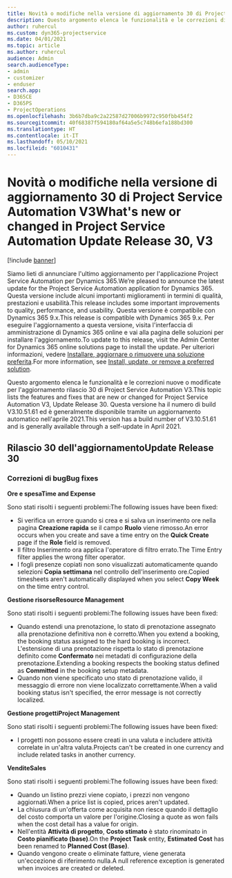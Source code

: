 ```yaml
---
title: Novità o modifiche nella versione di aggiornamento 30 di Project Service Automation V3
description: Questo argomento elenca le funzionalità e le correzioni disponibili nella versione di aggiornamento 30 di Project Service Automation V3.
author: ruhercul
ms.custom: dyn365-projectservice
ms.date: 04/01/2021
ms.topic: article
ms.author: ruhercul
audience: Admin
search.audienceType:
- admin
- customizer
- enduser
search.app:
- D365CE
- D365PS
- ProjectOperations
ms.openlocfilehash: 3b6b7dba9c2a22587d27006b9972c950fbb454f2
ms.sourcegitcommit: 40f68387f594180af64a5e5c748b6efa188bd300
ms.translationtype: HT
ms.contentlocale: it-IT
ms.lasthandoff: 05/10/2021
ms.locfileid: "6010431"
---
```

# <a name="whats-new-or-changed-in-project-service-automation-update-release-30-v3"></a><span data-ttu-id="39b31-103">Novità o modifiche nella versione di aggiornamento 30 di Project Service Automation V3</span><span class="sxs-lookup"><span data-stu-id="39b31-103">What's new or changed in Project Service Automation Update Release 30, V3</span></span>

[!include [banner](../includes/psa-now-project-operations.md)]

<span data-ttu-id="39b31-104">Siamo lieti di annunciare l'ultimo aggiornamento per l'applicazione Project Service Automation per Dynamics 365.</span><span class="sxs-lookup"><span data-stu-id="39b31-104">We’re pleased to announce the latest update for the Project Service Automation application for Dynamics 365.</span></span> <span data-ttu-id="39b31-105">Questa versione include alcuni importanti miglioramenti in termini di qualità, prestazioni e usabilità.</span><span class="sxs-lookup"><span data-stu-id="39b31-105">This release includes some important improvements to quality, performance, and usability.</span></span> <span data-ttu-id="39b31-106">Questa versione è compatibile con Dynamics 365 9.x.</span><span class="sxs-lookup"><span data-stu-id="39b31-106">This release is compatible with Dynamics 365 9.x.</span></span> <span data-ttu-id="39b31-107">Per eseguire l'aggiornamento a questa versione, visita l'interfaccia di amministrazione di Dynamics 365 online e vai alla pagina delle soluzioni per installare l'aggiornamento.</span><span class="sxs-lookup"><span data-stu-id="39b31-107">To update to this release, visit the Admin Center for Dynamics 365 online solutions page to install the update.</span></span> <span data-ttu-id="39b31-108">Per ulteriori informazioni, vedere [Installare, aggiornare o rimuovere una soluzione preferita](/power-platform/admin/install-remove-preferred-solution.md).</span><span class="sxs-lookup"><span data-stu-id="39b31-108">For more information, see [Install, update, or remove a preferred solution](/power-platform/admin/install-remove-preferred-solution.md).</span></span>

<span data-ttu-id="39b31-109">Questo argomento elenca le funzionalità e le correzioni nuove o modificate per l'aggiornamento rilascio 30 di Project Service Automation V3.</span><span class="sxs-lookup"><span data-stu-id="39b31-109">This topic lists the features and fixes that are new or changed for Project Service Automation V3, Update Release 30.</span></span> <span data-ttu-id="39b31-110">Questa versione ha il numero di build V3.10.51.61 ed è generalmente disponibile tramite un aggiornamento automatico nell'aprile 2021.</span><span class="sxs-lookup"><span data-stu-id="39b31-110">This version has a build number of V3.10.51.61 and is generally available through a self-update in April 2021.</span></span>

## <a name="update-release-30"></a><span data-ttu-id="39b31-111">Rilascio 30 dell'aggiornamento</span><span class="sxs-lookup"><span data-stu-id="39b31-111">Update Release 30</span></span>

### <a name="bug-fixes"></a><span data-ttu-id="39b31-112">Correzioni di bug</span><span class="sxs-lookup"><span data-stu-id="39b31-112">Bug fixes</span></span>

<span data-ttu-id="39b31-113">**Ore e spesa**</span><span class="sxs-lookup"><span data-stu-id="39b31-113">**Time and Expense**</span></span>

<span data-ttu-id="39b31-114">Sono stati risolti i seguenti problemi:</span><span class="sxs-lookup"><span data-stu-id="39b31-114">The following issues have been fixed:</span></span>

- <span data-ttu-id="39b31-115">Si verifica un errore quando si crea e si salva un inserimento ore nella pagina **Creazione rapida** se il campo **Ruolo** viene rimosso.</span><span class="sxs-lookup"><span data-stu-id="39b31-115">An error occurs when you create and save a time entry on the **Quick Create** page if the **Role** field is removed.</span></span>
- <span data-ttu-id="39b31-116">Il filtro Inserimento ora applica l'operatore di filtro errato.</span><span class="sxs-lookup"><span data-stu-id="39b31-116">The Time Entry filter applies the wrong filter operator.</span></span>
- <span data-ttu-id="39b31-117">I fogli presenze copiati non sono visualizzati automaticamente quando selezioni **Copia settimana** nel controllo dell'inserimento ore.</span><span class="sxs-lookup"><span data-stu-id="39b31-117">Copied timesheets aren't automatically displayed when you select **Copy Week** on the time entry control.</span></span>

<span data-ttu-id="39b31-118">**Gestione risorse**</span><span class="sxs-lookup"><span data-stu-id="39b31-118">**Resource Management**</span></span>

<span data-ttu-id="39b31-119">Sono stati risolti i seguenti problemi:</span><span class="sxs-lookup"><span data-stu-id="39b31-119">The following issues have been fixed:</span></span>

- <span data-ttu-id="39b31-120">Quando estendi una prenotazione, lo stato di prenotazione assegnato alla prenotazione definitiva non è corretto.</span><span class="sxs-lookup"><span data-stu-id="39b31-120">When you extend a booking, the booking status assigned to the hard booking is incorrect.</span></span> <span data-ttu-id="39b31-121">L'estensione di una prenotazione rispetta lo stato di prenotazione definito come **Confermato** nei metadati di configurazione della prenotazione.</span><span class="sxs-lookup"><span data-stu-id="39b31-121">Extending a booking respects the booking status defined as **Committed** in the booking setup metadata.</span></span>
- <span data-ttu-id="39b31-122">Quando non viene specificato uno stato di prenotazione valido, il messaggio di errore non viene localizzato correttamente.</span><span class="sxs-lookup"><span data-stu-id="39b31-122">When a valid booking status isn't specified, the error message is not correctly localized.</span></span>

<span data-ttu-id="39b31-123">**Gestione progetti**</span><span class="sxs-lookup"><span data-stu-id="39b31-123">**Project Management**</span></span>

<span data-ttu-id="39b31-124">Sono stati risolti i seguenti problemi:</span><span class="sxs-lookup"><span data-stu-id="39b31-124">The following issues have been fixed:</span></span>

- <span data-ttu-id="39b31-125">I progetti non possono essere creati in una valuta e includere attività correlate in un'altra valuta.</span><span class="sxs-lookup"><span data-stu-id="39b31-125">Projects can't be created in one currency and include related tasks in another currency.</span></span>

<span data-ttu-id="39b31-126">**Vendite**</span><span class="sxs-lookup"><span data-stu-id="39b31-126">**Sales**</span></span>

<span data-ttu-id="39b31-127">Sono stati risolti i seguenti problemi:</span><span class="sxs-lookup"><span data-stu-id="39b31-127">The following issues have been fixed:</span></span>

- <span data-ttu-id="39b31-128">Quando un listino prezzi viene copiato, i prezzi non vengono aggiornati.</span><span class="sxs-lookup"><span data-stu-id="39b31-128">When a price list is copied, prices aren't updated.</span></span>
- <span data-ttu-id="39b31-129">La chiusura di un'offerta come acquisita non riesce quando il dettaglio del costo comporta un valore per l'origine.</span><span class="sxs-lookup"><span data-stu-id="39b31-129">Closing a quote as won fails when the cost detail has a value for origin.</span></span>
- <span data-ttu-id="39b31-130">Nell'entità **Attività di progetto**, **Costo stimato** è stato rinominato in **Costo pianificato (base)**.</span><span class="sxs-lookup"><span data-stu-id="39b31-130">On the **Project Task** entity, **Estimated Cost** has been renamed to **Planned Cost (Base)**.</span></span>
- <span data-ttu-id="39b31-131">Quando vengono create o eliminate fatture, viene generata un'eccezione di riferimento nulla.</span><span class="sxs-lookup"><span data-stu-id="39b31-131">A null reference exception is generated when invoices are created or deleted.</span></span>
